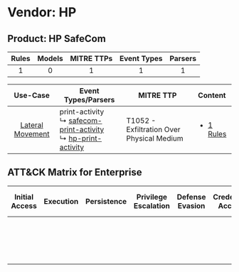 Vendor: HP
==========
Product: HP SafeCom
-------------------
| Rules | Models | MITRE TTPs | Event Types | Parsers |
|:-----:|:------:|:----------:|:-----------:|:-------:|
|   1   |   0    |     1      |      1      |    1    |

|                           Use-Case                           | Event Types/Parsers                                                                                                                                                       | MITRE TTP                                     | Content                                                                         |
|:------------------------------------------------------------:| ------------------------------------------------------------------------------------------------------------------------------------------------------------------------- | --------------------------------------------- | ------------------------------------------------------------------------------- |
| [Lateral Movement](../../../UseCases/uc_lateral_movement.md) |  print-activity<br> ↳ [safecom-print-activity](Parsers/parserContent_safecom-print-activity.md)<br> ↳ [hp-print-activity](Parsers/parserContent_hp-print-activity.md)<br> | T1052 - Exfiltration Over Physical Medium<br> | [<ul><li>1 Rules</li></ul>](Rules_Models/r_m_hp_hp_safecom_Lateral_Movement.md) |

ATT&CK Matrix for Enterprise
----------------------------
| Initial Access | Execution | Persistence | Privilege Escalation | Defense Evasion | Credential Access | Discovery | Lateral Movement | Collection | Command and Control | Exfiltration                                                                           | Impact |
| -------------- | --------- | ----------- | -------------------- | --------------- | ----------------- | --------- | ---------------- | ---------- | ------------------- | -------------------------------------------------------------------------------------- | ------ |
|                |           |             |                      |                 |                   |           |                  |            |                     | [Exfiltration Over Physical Medium](https://attack.mitre.org/techniques/T1052)<br><br> |        |